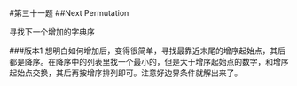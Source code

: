 #第三十一题
##Next Permutation

寻找下一个增加的字典序

###版本1
想明白如何增加后，变得很简单，寻找最靠近末尾的增序起始点，其后都是降序。在降序中的列表里找一个最小的，但是大于增序起始点的数字，和增序起始点交换，其后再按增序排列即可。注意好边界条件就解出来了。